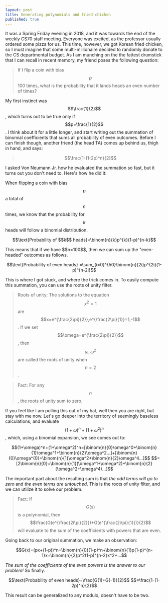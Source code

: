 ```yaml
---
layout: post
title: Generating polynomials and fried chicken
published: true
---
```


<script src='https://cdnjs.cloudflare.com/ajax/libs/mathjax/2.7.5/MathJax.js?config=TeX-MML-AM_CHTML' async></script>
<script type="text/x-mathjax-config">
MathJax.Hub.Config({
tex2jax: {inlineMath: [['$','$'], ['\\(','\\)']]}
});
</script>

It was a Spring Friday evening in 2018, and it was towards the end of the weekly CS70 staff meeting. Everyone was excited, as the professor usually ordered some pizza for us. This time, however, we got Korean fried chicken, so I must imagine that some multi-millionaire decided to randomly donate to the CS departmental budget. As I am munching on the the fattest drumstick that I can recall in recent memory, my friend poses the following question:

> If I flip a coin with bias $$p$$ 100 times, what is the probability that it lands heads an even number of times?

My first instinct was $$\frac{1}{2}$$, which turns out to be true only if $$p=\frac{1}{2}$$. I think about it for a little longer, and start writing out the summation of binomial coefficients that sums all probability of even outcomes. Before I can finish though, another friend (the head TA) comes up behind us, thigh in hand, and says:

> $$\frac{1-(1-2p)^n}{2}$$

I asked Von Neumann Jr. how he evaluated the summation so fast, but it turns out you don't need to. Here's how he did it: 

When flipping a coin with bias $$p$$ a total of $$n$$ times, we know that the probability for $$k$$ heads will follow a binomial distribution. 
<p style="text-align: center;">
	$$\text{Probability of $$k$$ heads}=\binom{n}{k}p^{k}(1-p)^{n-k}$$
</p>
This means that if we have $$n=100$$, then we can sum up the "even-headed" outcomes as follows. 
<p style="text-align: center;">
	$$\text{Probability of even heads} =\sum_{i=0}^{50}\binom{n}{2i}p^{2i}(1-p)^{n-2i}$$
</p>

This is where I got stuck, and where the trick comes in. To easily compute this summation, you can use the roots of unity filter. 

> Roots of unity: The solutions to the equation $$x^2=1$$ are $$x=e^{\frac{2\pi}{2}},e^{\frac{2\pi}{1}}=1,-1$$. If we set $$\omega=e^{\frac{2\pi}{2}}$$, then $$\omega, \omega^2$$ are called the roots of unity when $$n=2$$. 

> Fact: For any $$n$$, the roots of unity sum to zero. 

If you feel like I am pulling this out of my hat, well then you are right, but stay with me now. Let's go deeper into the territory of seemingly baseless calculations, and evaluate $$(1+\omega)^n+(1+\omega^2)^n$$, which, using a binomial expansion, we see comes out to:

<p style="text-align: center;">
	$$(1+\omega)^n+(1+\omega^2)^n=[\binom{n}{0}\omega^0+\binom{n}{1}\omega^1+\binom{n}{2}\omega^2...]+[\binom{n}{0}\omega^{0}+\binom{n}{1}\omega^2+\binom{n}{2}\omega^4...]$$
	$$=[2\binom{n}{0}+\binom{n}{1}(\omega^1+\omega^2)+\binom{n}{2}(\omega^2+\omega^4)...]$$
</p>

The important part about the resulting sum is that *the odd terms will go to zero* and *the even terms are untouched*. This is the roots of unity filter, and we can utilize it to solve our problem. 

> Fact: If $$G(x)$$ is a polynomial, then $$\frac{G(e^{\frac{2i\pi}{2}})+G(e^{\frac{2i\pi}{1}})}{2}$$ will evaluate to the sum of the coefficients with powers that are even. 

Going back to our original summation, we make an observation:

<p style="text-align: center;">
	$$G(x)=(px+(1-p))^n=\binom{n}{0}(1-p)^n+\binom{n}{1}p(1-p)^{n-1}x+\binom{n}{2}p^2(1-p)^{n-2}x^2+...$$
</p>

*The sum of the coefficients of the even powers is the answer to our problem!* So finally.

<p style="text-align: center;">
	$$\text{Probability of even heads}=\frac{G(1)+G(-1)}{2}$$
	$$=\frac{1-(1-2p)^n}{2}$$
</p>

This result can be generalized to any modulo, doesn't have to be two. 